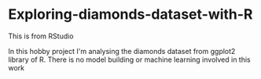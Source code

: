 # Exploring-diamonds-dataset-with-R

This is from RStudio

In this hobby project I'm analysing the diamonds dataset from ggplot2 library of R. There is no model building or machine learning involved in this work
